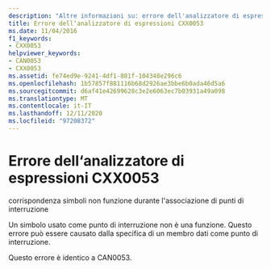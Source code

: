 ```yaml
---
description: "Altre informazioni su: errore dell'analizzatore di espressioni CXX0053"
title: Errore dell‘analizzatore di espressioni CXX0053
ms.date: 11/04/2016
f1_keywords:
- CXX0053
helpviewer_keywords:
- CAN0053
- CXX0053
ms.assetid: fe74ed9e-9241-4df1-881f-104348e296c6
ms.openlocfilehash: 1b57857f881116b68d2926ae3bbe6b0ada46d5a6
ms.sourcegitcommit: d6af41e42699628c3e2e6063ec7b03931a49a098
ms.translationtype: MT
ms.contentlocale: it-IT
ms.lasthandoff: 12/11/2020
ms.locfileid: "97208372"
---
```

# <a name="expression-evaluator-error-cxx0053"></a>Errore dell‘analizzatore di espressioni CXX0053

corrispondenza simboli non funzione durante l'associazione di punti di interruzione

Un simbolo usato come punto di interruzione non è una funzione. Questo errore può essere causato dalla specifica di un membro dati come punto di interruzione.

Questo errore è identico a CAN0053.
